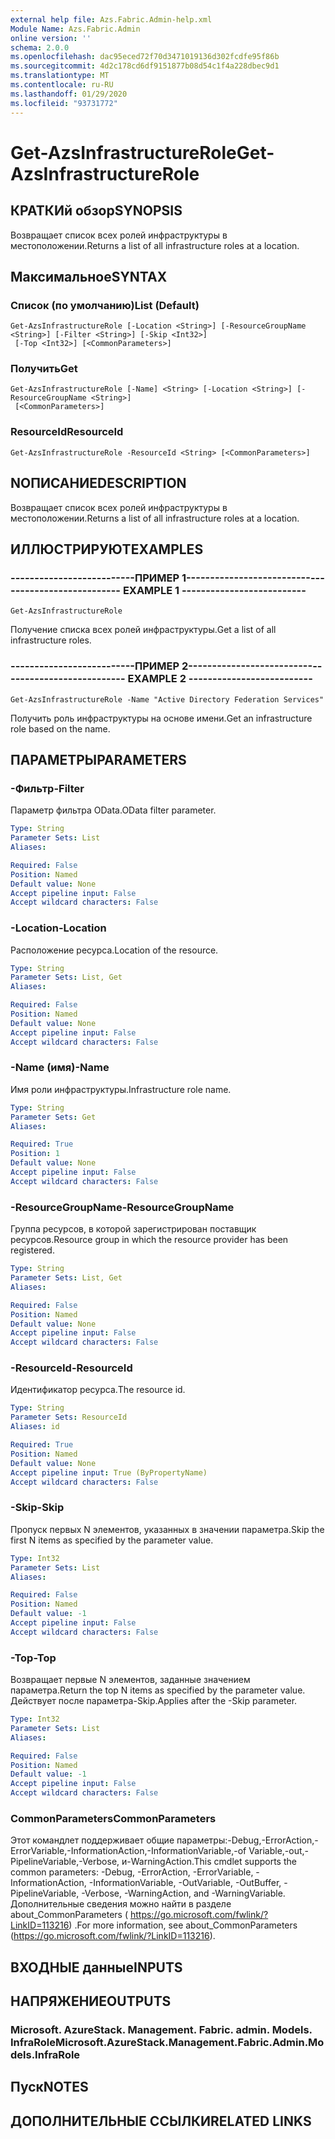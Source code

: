 ```yaml
---
external help file: Azs.Fabric.Admin-help.xml
Module Name: Azs.Fabric.Admin
online version: ''
schema: 2.0.0
ms.openlocfilehash: dac95eced72f70d3471019136d302fcdfe95f86b
ms.sourcegitcommit: 4d2c178cd6df9151877b08d54c1f4a228dbec9d1
ms.translationtype: MT
ms.contentlocale: ru-RU
ms.lasthandoff: 01/29/2020
ms.locfileid: "93731772"
---
```

# <span data-ttu-id="64238-101">Get-AzsInfrastructureRole</span><span class="sxs-lookup"><span data-stu-id="64238-101">Get-AzsInfrastructureRole</span></span>

## <span data-ttu-id="64238-102">КРАТКИй обзор</span><span class="sxs-lookup"><span data-stu-id="64238-102">SYNOPSIS</span></span>
<span data-ttu-id="64238-103">Возвращает список всех ролей инфраструктуры в местоположении.</span><span class="sxs-lookup"><span data-stu-id="64238-103">Returns a list of all infrastructure roles at a location.</span></span>

## <span data-ttu-id="64238-104">Максимальное</span><span class="sxs-lookup"><span data-stu-id="64238-104">SYNTAX</span></span>

### <span data-ttu-id="64238-105">Список (по умолчанию)</span><span class="sxs-lookup"><span data-stu-id="64238-105">List (Default)</span></span>
```
Get-AzsInfrastructureRole [-Location <String>] [-ResourceGroupName <String>] [-Filter <String>] [-Skip <Int32>]
 [-Top <Int32>] [<CommonParameters>]
```

### <span data-ttu-id="64238-106">Получить</span><span class="sxs-lookup"><span data-stu-id="64238-106">Get</span></span>
```
Get-AzsInfrastructureRole [-Name] <String> [-Location <String>] [-ResourceGroupName <String>]
 [<CommonParameters>]
```

### <span data-ttu-id="64238-107">ResourceId</span><span class="sxs-lookup"><span data-stu-id="64238-107">ResourceId</span></span>
```
Get-AzsInfrastructureRole -ResourceId <String> [<CommonParameters>]
```

## <span data-ttu-id="64238-108">NОПИСАНИЕ</span><span class="sxs-lookup"><span data-stu-id="64238-108">DESCRIPTION</span></span>
<span data-ttu-id="64238-109">Возвращает список всех ролей инфраструктуры в местоположении.</span><span class="sxs-lookup"><span data-stu-id="64238-109">Returns a list of all infrastructure roles at a location.</span></span>

## <span data-ttu-id="64238-110">ИЛЛЮСТРИРУЮТ</span><span class="sxs-lookup"><span data-stu-id="64238-110">EXAMPLES</span></span>

### <span data-ttu-id="64238-111">--------------------------ПРИМЕР 1--------------------------</span><span class="sxs-lookup"><span data-stu-id="64238-111">-------------------------- EXAMPLE 1 --------------------------</span></span>
```
Get-AzsInfrastructureRole
```

<span data-ttu-id="64238-112">Получение списка всех ролей инфраструктуры.</span><span class="sxs-lookup"><span data-stu-id="64238-112">Get a list of all infrastructure roles.</span></span>

### <span data-ttu-id="64238-113">--------------------------ПРИМЕР 2--------------------------</span><span class="sxs-lookup"><span data-stu-id="64238-113">-------------------------- EXAMPLE 2 --------------------------</span></span>
```
Get-AzsInfrastructureRole -Name "Active Directory Federation Services"
```

<span data-ttu-id="64238-114">Получить роль инфраструктуры на основе имени.</span><span class="sxs-lookup"><span data-stu-id="64238-114">Get an infrastructure role based on the name.</span></span>

## <span data-ttu-id="64238-115">ПАРАМЕТРЫ</span><span class="sxs-lookup"><span data-stu-id="64238-115">PARAMETERS</span></span>

### <span data-ttu-id="64238-116">-Фильтр</span><span class="sxs-lookup"><span data-stu-id="64238-116">-Filter</span></span>
<span data-ttu-id="64238-117">Параметр фильтра OData.</span><span class="sxs-lookup"><span data-stu-id="64238-117">OData filter parameter.</span></span>

```yaml
Type: String
Parameter Sets: List
Aliases: 

Required: False
Position: Named
Default value: None
Accept pipeline input: False
Accept wildcard characters: False
```

### <span data-ttu-id="64238-118">-Location</span><span class="sxs-lookup"><span data-stu-id="64238-118">-Location</span></span>
<span data-ttu-id="64238-119">Расположение ресурса.</span><span class="sxs-lookup"><span data-stu-id="64238-119">Location of the resource.</span></span>

```yaml
Type: String
Parameter Sets: List, Get
Aliases: 

Required: False
Position: Named
Default value: None
Accept pipeline input: False
Accept wildcard characters: False
```

### <span data-ttu-id="64238-120">-Name (имя)</span><span class="sxs-lookup"><span data-stu-id="64238-120">-Name</span></span>
<span data-ttu-id="64238-121">Имя роли инфраструктуры.</span><span class="sxs-lookup"><span data-stu-id="64238-121">Infrastructure role name.</span></span>

```yaml
Type: String
Parameter Sets: Get
Aliases: 

Required: True
Position: 1
Default value: None
Accept pipeline input: False
Accept wildcard characters: False
```

### <span data-ttu-id="64238-122">-ResourceGroupName</span><span class="sxs-lookup"><span data-stu-id="64238-122">-ResourceGroupName</span></span>
<span data-ttu-id="64238-123">Группа ресурсов, в которой зарегистрирован поставщик ресурсов.</span><span class="sxs-lookup"><span data-stu-id="64238-123">Resource group in which the resource provider has been registered.</span></span>

```yaml
Type: String
Parameter Sets: List, Get
Aliases: 

Required: False
Position: Named
Default value: None
Accept pipeline input: False
Accept wildcard characters: False
```

### <span data-ttu-id="64238-124">-ResourceId</span><span class="sxs-lookup"><span data-stu-id="64238-124">-ResourceId</span></span>
<span data-ttu-id="64238-125">Идентификатор ресурса.</span><span class="sxs-lookup"><span data-stu-id="64238-125">The resource id.</span></span>

```yaml
Type: String
Parameter Sets: ResourceId
Aliases: id

Required: True
Position: Named
Default value: None
Accept pipeline input: True (ByPropertyName)
Accept wildcard characters: False
```

### <span data-ttu-id="64238-126">-Skip</span><span class="sxs-lookup"><span data-stu-id="64238-126">-Skip</span></span>
<span data-ttu-id="64238-127">Пропуск первых N элементов, указанных в значении параметра.</span><span class="sxs-lookup"><span data-stu-id="64238-127">Skip the first N items as specified by the parameter value.</span></span>

```yaml
Type: Int32
Parameter Sets: List
Aliases: 

Required: False
Position: Named
Default value: -1
Accept pipeline input: False
Accept wildcard characters: False
```

### <span data-ttu-id="64238-128">-Top</span><span class="sxs-lookup"><span data-stu-id="64238-128">-Top</span></span>
<span data-ttu-id="64238-129">Возвращает первые N элементов, заданные значением параметра.</span><span class="sxs-lookup"><span data-stu-id="64238-129">Return the top N items as specified by the parameter value.</span></span>
<span data-ttu-id="64238-130">Действует после параметра-Skip.</span><span class="sxs-lookup"><span data-stu-id="64238-130">Applies after the -Skip parameter.</span></span>

```yaml
Type: Int32
Parameter Sets: List
Aliases: 

Required: False
Position: Named
Default value: -1
Accept pipeline input: False
Accept wildcard characters: False
```

### <span data-ttu-id="64238-131">CommonParameters</span><span class="sxs-lookup"><span data-stu-id="64238-131">CommonParameters</span></span>
<span data-ttu-id="64238-132">Этот командлет поддерживает общие параметры:-Debug,-ErrorAction,-ErrorVariable,-InformationAction,-InformationVariable,-of Variable,-out,-PipelineVariable,-Verbose, и-WarningAction.</span><span class="sxs-lookup"><span data-stu-id="64238-132">This cmdlet supports the common parameters: -Debug, -ErrorAction, -ErrorVariable, -InformationAction, -InformationVariable, -OutVariable, -OutBuffer, -PipelineVariable, -Verbose, -WarningAction, and -WarningVariable.</span></span> <span data-ttu-id="64238-133">Дополнительные сведения можно найти в разделе about_CommonParameters ( https://go.microsoft.com/fwlink/?LinkID=113216) .</span><span class="sxs-lookup"><span data-stu-id="64238-133">For more information, see about_CommonParameters (https://go.microsoft.com/fwlink/?LinkID=113216).</span></span>

## <span data-ttu-id="64238-134">ВХОДНЫЕ данные</span><span class="sxs-lookup"><span data-stu-id="64238-134">INPUTS</span></span>

## <span data-ttu-id="64238-135">НАПРЯЖЕНИЕ</span><span class="sxs-lookup"><span data-stu-id="64238-135">OUTPUTS</span></span>

### <span data-ttu-id="64238-136">Microsoft. AzureStack. Management. Fabric. admin. Models. InfraRole</span><span class="sxs-lookup"><span data-stu-id="64238-136">Microsoft.AzureStack.Management.Fabric.Admin.Models.InfraRole</span></span>

## <span data-ttu-id="64238-137">Пуск</span><span class="sxs-lookup"><span data-stu-id="64238-137">NOTES</span></span>

## <span data-ttu-id="64238-138">ДОПОЛНИТЕЛЬНЫЕ ССЫЛКИ</span><span class="sxs-lookup"><span data-stu-id="64238-138">RELATED LINKS</span></span>


